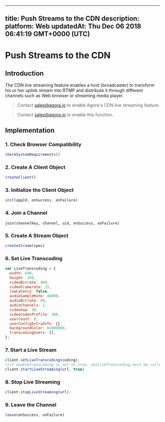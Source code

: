 
---
title: Push Streams to the CDN
description: 
platform: Web
updatedAt: Thu Dec 06 2018 06:41:19 GMT+0000 (UTC)
---
# Push Streams to the CDN
## Introduction

The CDN live streaming feature enables a host (broadcaster) to transform his or her uplink stream into RTMP and distribute it through different channels such as Web browser or streaming media player. 

> Contact sales@agora.io to enable Agora's CDN live streaming feature. 

> Contact [sales@agora.io](mailto:sales@agora.io) to enable this function.

## Implementation

### 1. Check Browser Compatibility

```javascript
checkSystemRequirements()
```

### 2. Create A Client Object

```javascript
createClient()
```

### 3. Initialize the Client Object

```javascript
init(appId, onSuccess, onFailure)
```

### 4. Join a Channel

```
join(channelKey, channel, uid, onSuccess, onFailure)
```

### 5. Create A Stream Object

```javascript
createStream(spec)
```

### 6. Set Live Transcoding

```javascript
var LiveTranscoding = {
  width: 640,
  height: 360,
  videoBitrate: 400,
  videoFramerate: 15,
  lowLatency: false,
  audioSampleRate: 48000,
  audioBitrate: 48,
  audioChannels: 1,
  videoGop: 30,
  videoCodecProfile: 100,
  userCount: 0,
  userConfigExtraInfo: {},
  backgroundColor: 0x000000,
  transcodingUsers: [],
};
```

### 7. Start a Live Stream

```javascript
client.setLiveTranscoding(coding);
//if enableTranscoding is set to true, setLiveTranscoding must be called before _startLiveStreaming
client.startLiveStreaming(url, true)
```

### 8. Stop Live Streaming

```javascript
client.stopLiveStreaming(url);
```

### 9. Leave the Channel

```javascript
leave(onSuccess, onFailure)
```
